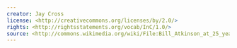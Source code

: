 ```yaml
---
creator: Jay Cross
license: <http://creativecommons.org/licenses/by/2.0/>
rights: <http://rightsstatements.org/vocab/InC/1.0/>
source: <http://commons.wikimedia.org/wiki/File:Bill_Atkinson_at_25_years_of_HyperCard_event.jpeg>
---
```

